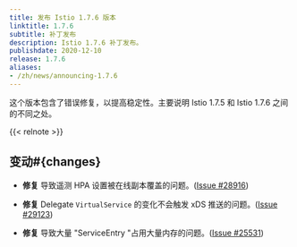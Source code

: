 ```yaml
---
title: 发布 Istio 1.7.6 版本
linktitle: 1.7.6
subtitle: 补丁发布
description: Istio 1.7.6 补丁发布。
publishdate: 2020-12-10
release: 1.7.6
aliases:
- /zh/news/announcing-1.7.6
---
```


这个版本包含了错误修复，以提高稳定性。主要说明 Istio 1.7.5 和 Istio 1.7.6 之间的不同之处。

{{< relnote >}}

## 变动#{changes}

- **修复** 导致遥测 HPA 设置被在线副本覆盖的问题。([Issue #28916](https://github.com/istio/istio/issues/28916))

- **修复** Delegate `VirtualService` 的变化不会触发 xDS 推送的问题。([Issue #29123](https://github.com/istio/istio/issues/29123))

- **修复** 导致大量 "ServiceEntry "占用大量内存的问题。([Issue #25531](https://github.com/istio/istio/issues/25531))
